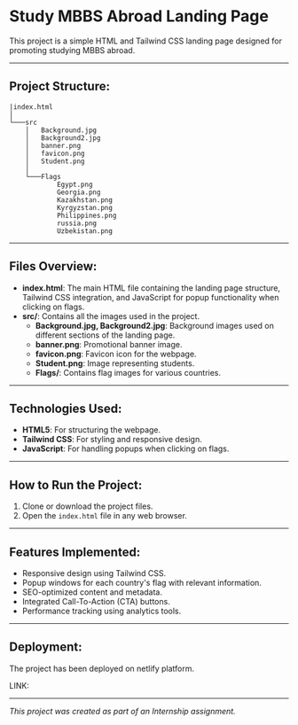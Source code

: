 # Study MBBS Abroad Landing Page

This project is a simple HTML and Tailwind CSS landing page designed for promoting studying MBBS abroad.

---

## Project Structure:
```
|index.html
│
└───src
    │   Background.jpg
    │   Background2.jpg
    │   banner.png
    │   favicon.png
    │   Student.png
    │
    └───Flags
            Egypt.png
            Georgia.png
            Kazakhstan.png
            Kyrgyzstan.png
            Philippines.png
            russia.png
            Uzbekistan.png
```

---

## Files Overview:
- **index.html**: The main HTML file containing the landing page structure, Tailwind CSS integration, and JavaScript for popup functionality when clicking on flags.
- **src/**: Contains all the images used in the project.
  - **Background.jpg, Background2.jpg**: Background images used on different sections of the landing page.
  - **banner.png**: Promotional banner image.
  - **favicon.png**: Favicon icon for the webpage.
  - **Student.png**: Image representing students.
  - **Flags/**: Contains flag images for various countries.

---

## Technologies Used:
- **HTML5**: For structuring the webpage.
- **Tailwind CSS**: For styling and responsive design.
- **JavaScript**: For handling popups when clicking on flags.

---

## How to Run the Project:
1. Clone or download the project files.
2. Open the `index.html` file in any web browser.

---

## Features Implemented:
- Responsive design using Tailwind CSS.
- Popup windows for each country's flag with relevant information.
- SEO-optimized content and metadata.
- Integrated Call-To-Action (CTA) buttons.
- Performance tracking using analytics tools.

---

## Deployment:
The project has been deployed on netlify platform.

LINK: 

---

*This project was created as part of an Internship assignment.*

